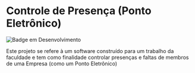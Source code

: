 # Controle de Presença (Ponto Eletrônico)
![Badge em Desenvolvimento](http://img.shields.io/static/v1?label=STATUS&message=EM%20DESENVOLVIMENTO&color=GREEN&style=for-the-badge)

Este projeto se refere à um software construído para um trabalho da faculdade e tem como finalidade controlar presenças e faltas de membros de uma Empresa  (como um Ponto Eletrônico)
